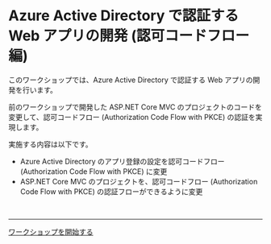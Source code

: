 # Azure Active Directory で認証する Web アプリの開発 (認可コードフロー編)

このワークショップでは、Azure Active Directory で認証する Web アプリの開発を行います。

前のワークショップで開発した <span>ASP</span>.NET Core MVC のプロジェクトのコードを変更して、認可コードフロー (Authorization Code Flow with PKCE) の認証を実現します。

実施する内容は以下です。

- Azure Active Directory のアプリ登録の設定を認可コードフロー (Authorization Code Flow with PKCE) に変更
- <span>ASP</span>.NET Core MVC のプロジェクトを、認可コードフロー (Authorization Code Flow with PKCE) の認証フローができるように変更

<br>

---

[ワークショップを開始する](./1_configure-app-registration.md)